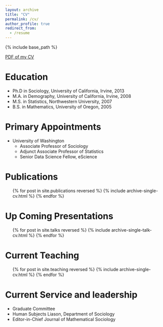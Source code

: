 ```yaml
---
layout: archive
title: "CV"
permalink: /cv/
author_profile: true
redirect_from:
  - /resume
---
```


{% include base_path %}

[PDF of my CV](/files/Zack_Almquist_CV.pdf)


Education
======
* Ph.D in Sociology, University of California, Irvine, 2013
* M.A. in Demography, University of California, Irvine, 2008
* M.S. in Statistics, Northwestern University, 2007
* B.S. in Mathematics, University of Oregon, 2005

Primary Appointments
======
* University of Washington
  * Associate Professor of Sociology
  * Adjunct Associate Professor of Statistics
  * Senior Data Science Fellow, eScience

Publications
======
  <ul>{% for post in site.publications reversed %}
    {% include archive-single-cv.html %}
  {% endfor %}</ul>
  
Up Coming Presentations
======
  <ul>{% for post in site.talks reversed %}
    {% include archive-single-talk-cv.html  %}
  {% endfor %}</ul>
  
Current Teaching
======
  <ul>{% for post in site.teaching reversed %}
    {% include archive-single-cv.html %}
  {% endfor %}</ul>
  
Current Service and leadership
======
*  Graduate Committee
*  Human Subjects Liason, Department of Sociology
*  Editor-in-Chief Journal of Mathematical Sociology
